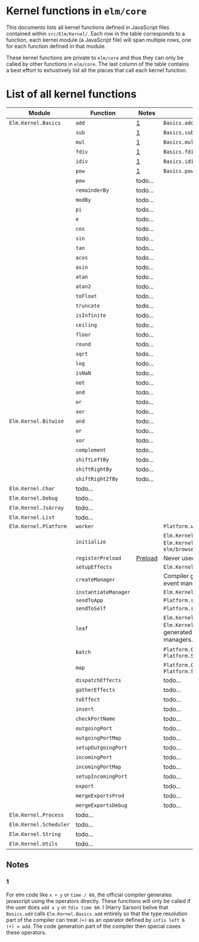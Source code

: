 # Kernel functions in `elm/core`

This documents lists all kernel functions defined in JavaScript files contained within `src/Elm/Kernel/`.
Each row in the table corresponds to a function, each kernel module (a JavaScript file) will span multiple rows, one for each function defined in that module.

These kernel functions are private to `elm/core` and thus they can only be called by other functions in `elm/core`.
The last column of the table contains a best effort to exhustively list all the places that call each kernel function.

# List of all kernel functions

| Module                    | Function      | Notes         | Used by       |
| ------------------------- | ------------- | ------------- | ------------- |
| `Elm.Kernel.Basics`       | `add`         | [1](###1)     | `Basics.add`  |
|                           | `sub`         | [1](###1)     | `Basics.sub`  |
|                           | `mul`         | [1](###1)     | `Basics.mul`  |
|                           | `fdiv`        | [1](###1)     | `Basics.fdiv` |
|                           | `idiv`        | [1](###1)     | `Basics.idiv` |
|                           | `pow`         | [1](###1)     | `Basics.pow`  |
|                           | `pow`         | todo...       |
|                           | `remainderBy` | todo...       |
|                           | `modBy`       | todo...       |
|                           | `pi`          | todo...       |
|                           | `e`           | todo...       |
|                           | `cos`         | todo...       |
|                           | `sin`         | todo...       |
|                           | `tan`         | todo...       |
|                           | `acos`        | todo...       |
|                           | `asin`        | todo...       |
|                           | `atan`        | todo...       |
|                           | `atan2`       | todo...       |
|                           | `toFloat`     | todo...       |
|                           | `truncate`    | todo...       |
|                           | `isInfinite`  | todo...       |
|                           | `ceiling`     | todo...       |
|                           | `floor`       | todo...       |
|                           | `round`       | todo...       |
|                           | `sqrt`        | todo...       |
|                           | `log`         | todo...       |
|                           | `isNaN`       | todo...       |
|                           | `not`         | todo...       |
|                           | `and`         | todo...       |
|                           | `or`          | todo...       |
|                           | `xor`         | todo...       |
| `Elm.Kernel.Bitwise`      | `and`             | todo...   |
|                           | `or`              | todo...   |
|                           | `xor`             | todo...   |
|                           | `complement`      | todo...   |
|                           | `shiftLeftBy`     | todo...   |
|                           | `shiftRightBy`    | todo...   |
|                           | `shiftRightZfBy`  | todo...   |
| `Elm.Kernel.Char`         | todo...       |
| `Elm.Kernel.Debug`        | todo...       |
| `Elm.Kernel.JsArray`      | todo...       |
| `Elm.Kernel.List`         | todo...       |
| `Elm.Kernel.Platform`     | `worker`              |                       | `Platform.worker`                                                                                                 |
|                           | `initialize`          |                       | `Elm.Kernel.Browser.document`, `Elm.Kernel.Browser.element` in `elm/browser`                                      |
|                           | `registerPreload`     | [Preload](###Preload) | Never used.                                                                                                       |
|                           | `setupEffects`        |                       | `Elm.Kernel.Platform.Initialize`                                                                                  |
|                           | `createManager`       |                       | Compiler generated JavaScript for event managers.                                                                 |                                                                                                                                                   |
|                           | `instantiateManager`  |                       | `Elm.Kernel.Platform.setupEffects`                                                                                |
|                           | `sendToApp`           |                       | `Platform.sendToApp`                                                                                              |
|                           | `sendToSelf`          |                       | `Platform.sendToSelf`                                                                                             |
|                           | `leaf`                |                       | `Elm.Kernel.Platform.outgoingPort`, `Elm.Kernel.incomingPort`, Compiler generated JavaScript for event managers.  |
|                           | `batch`               |                       | `Platform.Cmd.batch`, `Platform.Sub.batch`                                                                        |
|                           | `map`                 |                       | `Platform.Cmd.map`, `Platform.Sub.map`                                                                            |
|                           | `dispatchEffects`     |                       | todo...                                                                                                           |
|                           | `gatherEffects`       |                       | todo...                                                                                                           |
|                           | `toEffect`            |                       | todo...                                                                                                           |
|                           | `insert`              |                       | todo...                                                                                                           |
|                           | `checkPortName`       |                       | todo...                                                                                                           |
|                           | `outgoingPort`        |                       | todo...                                                                                                           |
|                           | `outgoingPortMap`     |                       | todo...                                                                                                           |
|                           | `setupOutgoingPort`   |                       | todo...                                                                                                           |
|                           | `incomingPort`        |                       | todo...                                                                                                           |
|                           | `incomingPortMap`     |                       | todo...                                                                                                           |
|                           | `setupIncomingPort`   |                       | todo...                                                                                                           |
|                           | `export`              |                       | todo...                                                                                                           |
|                           | `mergeExportsProd`    |                       | todo...                                                                                                           |
|                           | `mergeExportsDebug`   |                       | todo...     
| `Elm.Kernel.Process`      | todo...       |
| `Elm.Kernel.Scheduler`    | todo...       |
| `Elm.Kernel.String`       | todo...       |
| `Elm.Kernel.Utils`        | todo...       |

## Notes

### 1

For elm code like `x + y` or `time / 60`, the official compiler generates javascript using the operators directly.
These functions will only be called if the user does `add x y` or `fdiv time 60`.
I (Harry Sarson) belive that `Basics.add` calls `Elm.Kernel.Basics.add` entirely so that the type resolution part of the compiler can treat `(+)` as an operator defined by `infix left 6 (+) = add`.
The code generation part of the compiler then special cases these operators.
